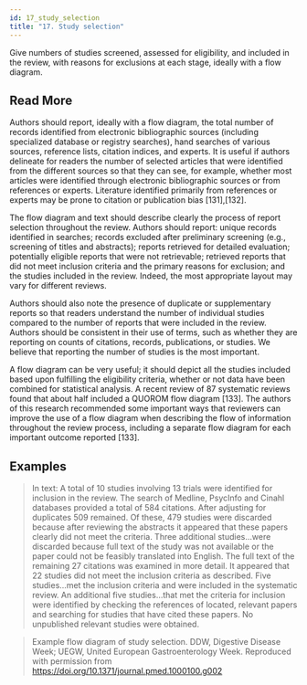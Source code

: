 ```yaml
---
id: 17_study_selection
title: "17. Study selection"
---
```

Give numbers of studies screened, assessed for eligibility, and included in the review, with reasons for exclusions at each stage, ideally with a flow diagram.

## Read More

Authors should report, ideally with a flow diagram, the total number of records identified from electronic bibliographic sources (including specialized database or registry searches), hand searches of various sources, reference lists, citation indices, and experts. It is useful if authors delineate for readers the number of selected articles that were identified from the different sources so that they can see, for example, whether most articles were identified through electronic bibliographic sources or from references or experts. Literature identified primarily from references or experts may be prone to citation or publication bias [131],[132].

The flow diagram and text should describe clearly the process of report selection throughout the review. Authors should report: unique records identified in searches; records excluded after preliminary screening (e.g., screening of titles and abstracts); reports retrieved for detailed evaluation; potentially eligible reports that were not retrievable; retrieved reports that did not meet inclusion criteria and the primary reasons for exclusion; and the studies included in the review. Indeed, the most appropriate layout may vary for different reviews.

Authors should also note the presence of duplicate or supplementary reports so that readers understand the number of individual studies compared to the number of reports that were included in the review. Authors should be consistent in their use of terms, such as whether they are reporting on counts of citations, records, publications, or studies. We believe that reporting the number of studies is the most important.

A flow diagram can be very useful; it should depict all the studies included based upon fulfilling the eligibility criteria, whether or not data have been combined for statistical analysis. A recent review of 87 systematic reviews found that about half included a QUOROM flow diagram [133]. The authors of this research recommended some important ways that reviewers can improve the use of a flow diagram when describing the flow of information throughout the review process, including a separate flow diagram for each important outcome reported [133].

## Examples

> In text: A total of 10 studies involving 13 trials were identified for inclusion in the review. The search of Medline, PsycInfo and Cinahl databases provided a total of 584 citations. After adjusting for duplicates 509 remained. Of these, 479 studies were discarded because after reviewing the abstracts it appeared that these papers clearly did not meet the criteria. Three additional studies…were discarded because full text of the study was not available or the paper could not be feasibly translated into English. The full text of the remaining 27 citations was examined in more detail. It appeared that 22 studies did not meet the inclusion criteria as described. Five studies…met the inclusion criteria and were included in the systematic review. An additional five studies…that met the criteria for inclusion were identified by checking the references of located, relevant papers and searching for studies that have cited these papers. No unpublished relevant studies were obtained.

> Example flow diagram of study selection.
DDW, Digestive Disease Week; UEGW, United European Gastroenterology Week. Reproduced with permission from https://doi.org/10.1371/journal.pmed.1000100.g002